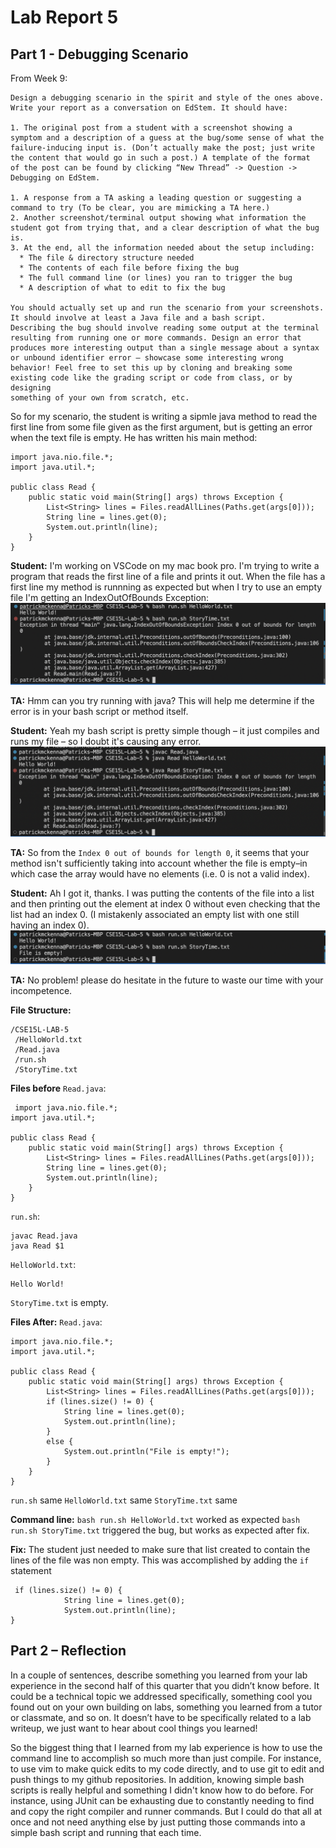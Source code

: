 # Lab Report 5 

## Part 1 - Debugging Scenario
From Week 9: 
```
Design a debugging scenario in the spirit and style of the ones above. Write your report as a conversation on EdStem. It should have:

1. The original post from a student with a screenshot showing a symptom and a description of a guess at the bug/some sense of what the 
failure-inducing input is. (Don’t actually make the post; just write the content that would go in such a post.) A template of the format 
of the post can be found by clicking “New Thread” -> Question -> Debugging on EdStem.

1. A response from a TA asking a leading question or suggesting a command to try (To be clear, you are mimicking a TA here.)
2. Another screenshot/terminal output showing what information the student got from trying that, and a clear description of what the bug is.
3. At the end, all the information needed about the setup including:
  * The file & directory structure needed
  * The contents of each file before fixing the bug
  * The full command line (or lines) you ran to trigger the bug
  * A description of what to edit to fix the bug

You should actually set up and run the scenario from your screenshots. It should involve at least a Java file and a bash script. 
Describing the bug should involve reading some output at the terminal resulting from running one or more commands. Design an error that 
produces more interesting output than a single message about a syntax or unbound identifier error – showcase some interesting wrong 
behavior! Feel free to set this up by cloning and breaking some existing code like the grading script or code from class, or by designing 
something of your own from scratch, etc.
```

So for my scenario, the student is writing a sipmle java method to read the first line from some file given as the first argument, but 
is getting an error when the text file is empty. He has written his main method: 
```
import java.nio.file.*;
import java.util.*;

public class Read {
    public static void main(String[] args) throws Exception {
        List<String> lines = Files.readAllLines(Paths.get(args[0]));
        String line = lines.get(0);
        System.out.println(line);
    }
}
```

**Student:**
 I'm working on VSCode on my mac book pro. 
 I'm trying to write a program that reads the first line of a file and prints it out. When the file has a first line my method is runnning
 as expected but when I try to use an empty file I'm getting an IndexOutOfBounds Exception: 
![Error](Error-bash.png) 


**TA:** 
 Hmm can you try running with java? This will help me determine if the error is in your bash script or method itself. 
 
 **Student:** 
  Yeah my bash script is pretty simple though – it just compiles and runs my file – so I doubt it's causing any error. 
![java](Error-java.png)

**TA:**
 So from the `Index 0 out of bounds for length 0`, it seems that your method isn't sufficiently taking into account whether the file 
 is empty–in which case the array would have no elements (i.e. 0 is not a valid index). 
 
**Student:**
 Ah I got it, thanks. I was putting the contents of the file into a list and then printing out the element at index 0 without even 
 checking that the list had an index 0. (I mistakenly associated an empty list with one still having an index 0). 
![Solution](Fixed.png)

**TA:** 
 No problem! please do hesitate in the future to waste our time with your incompetence. 
 
 
 **File Structure:** 
 ```
 /CSE15L-LAB-5
  /HelloWorld.txt
  /Read.java
  /run.sh
  /StoryTime.txt
 ```
 
**Files before** 
`Read.java`:
```
 import java.nio.file.*;
import java.util.*;

public class Read {
    public static void main(String[] args) throws Exception {
        List<String> lines = Files.readAllLines(Paths.get(args[0]));
        String line = lines.get(0);
        System.out.println(line);
    }
}
```
`run.sh`: 
```
javac Read.java
java Read $1
```
`HelloWorld.txt`:
```
Hello World!
```
`StoryTime.txt` is empty. 
 
**Files After:** 
`Read.java`: 
```
import java.nio.file.*;
import java.util.*;

public class Read {
    public static void main(String[] args) throws Exception {
        List<String> lines = Files.readAllLines(Paths.get(args[0]));
        if (lines.size() != 0) {
            String line = lines.get(0);
            System.out.println(line);
        }
        else {
            System.out.println("File is empty!");
        }
    }
}
```

`run.sh` same
`HelloWorld.txt` same
`StoryTime.txt` same 

**Command line:**
`bash run.sh HelloWorld.txt` worked as expected 
`bash run.sh StoryTime.txt` triggered the bug, but works as expected after fix. 

**Fix:**
The student just needed to make sure that list created to contain the lines of the file was non empty. This was accomplished by adding 
the `if` statement 
```
 if (lines.size() != 0) {
            String line = lines.get(0);
            System.out.println(line);
}
```


## Part 2 – Reflection 
In a couple of sentences, describe something you learned from your lab experience in the second half of this quarter that you didn’t 
know before. It could be a technical topic we addressed specifically, something cool you found out on your own building on labs, something
you learned from a tutor or classmate, and so on. It doesn’t have to be specifically related to a lab writeup, we just want to hear about 
cool things you learned!

So the biggest thing that I learned from my lab experience is how to use the command line to accomplish so much more than just compile. For instance, to use vim to make quick edits to my code directly, and to use git to edit and push things to my github repositories. 
In addition, knowing simple bash scripts is really helpful and something I didn't know how to do before. For instance, using JUnit can be exhausting due to constantly needing to find and copy the right compiler and runner commands. But I could do that all at once and not need anything else by just putting those commands into a simple bash script and running that each time. 

